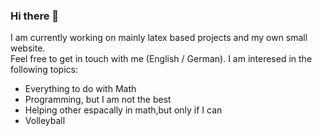 ### Hi there 👋
I am currently working on mainly latex based projects and my own small website.  
Feel free to get in touch with me (English / German). I am interesed in the following topics:

- Everything to do with Math
- Programming, but I am not the best
- Helping other espacally in math,but only if I can
- Volleyball 
<!--
**git-fabus/git-fabus** is a ✨ _special_ ✨ repository because its `README.md` (this file) appears on your GitHub profile.

Here are some ideas to get you started:

- 🔭 I’m currently working on ...
- 🌱 I’m currently learning ...
- 👯 I’m looking to collaborate on ...
- 🤔 I’m looking for help with ...
- 💬 Ask me about ...
- 📫 How to reach me: ...
- 😄 Pronouns: ...
- ⚡ Fun fact: ...
-->
